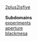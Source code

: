 [2plus2isfive](https://22is5.org)<br>
<br>
__Subdomains__<br>
[experiments](https://experiments.22is5.org)<br>
[aperture](https://aperture.22is5.org)<br>
[blackmesa](https://blackmesa.22is5.org)<br>
